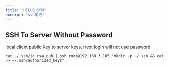```yaml
---
title: "HELLO SSH"
excerpt: "ssh笔记"
---
```


## SSH To Server Without Password

local client public key to server keys, next login will not use password
```shell
cat ~/.ssh/id_rsa.pub | ssh root@192.168.3.105 "mkdir -p ~/.ssh && cat >> ~/.ssh/authorized_keys"
```
